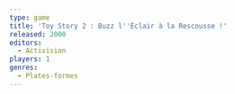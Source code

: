 ```yaml
---
type: game
title: 'Toy Story 2 : Buzz l''Éclair à la Rescousse !'
released: 2000
editors: 
  - Activision
players: 1
genres:
  - Plates-formes
---
```


